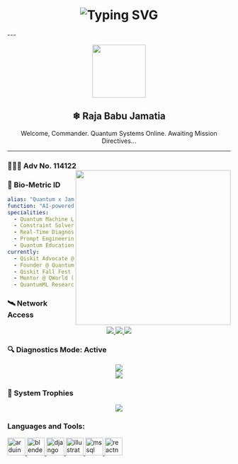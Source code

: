 <h1 align="center">
  <img src="https://readme-typing-svg.demolab.com?font=Fira+Code&duration=3000&pause=1000&color=00FF00&center=true&vCenter=true&width=600&lines=🔋+Powering+Up...;🧠+Booting+QuantumJARVIS+vX...;🛰️+Link+Established+%F0%9F%94%8C;💬+Ready+to+Assist+You..." alt="Typing SVG" />
</h1>
---
<p align="center">
  <img src="https://media.giphy.com/media/hvRJCLFzcasrR4ia7z/giphy.gif" width="120" />
</p>

<h2 align="center"> ❄︎ Raja Babu Jamatia </h2>
<p align="center">Welcome, Commander. Quantum Systems Online. Awaiting Mission Directives...</p>

---

### 👨🏻‍💻 Adv No. 114122 <img src="https://upload.wikimedia.org/wikipedia/commons/thumb/b/b6/Mr-Jamatia.png/1006px-Mr-Jamatia.png?20250922102128" min-width="300px" max-width="300px" width="350px" align="right">
### 🧬 Bio-Metric ID

```yaml
alias: "Quantum x Jamatia"
function: "AI-powered Researcher, Developer & Quantum Thinker"
specialities:
  - Quantum Machine Learning ⚛️
  - Constraint Solvers & Logic Systems 🧩
  - Real-Time Diagnostic AI 💉
  - Prompt Engineering 💻
  - Quantum Education Gaming 🎮
currently:
  - Qiskit Advocate @ IBM
  - Founder @ Quantum Elite Scholar's Society
  - Qiskit Fall Fest 2024 Representative @ Shoolini University
  - Mentor @ QWorld (QNepal, QAfrica, QBangadesh)
  - QuantumML Researcher


```

### 🛰️ Network Access
<p align="center"> <a href="https://linkedin.com/in/raja-babu-jamatia-521609288"> <img src="https://img.shields.io/badge/LinkedIn-%230077B5.svg?style=for-the-badge&logo=linkedin&logoColor=white" /> </a> <a href="mailto:rajababu.quantum@gmail.com"> <img src="https://img.shields.io/badge/Gmail-%23D14836.svg?style=for-the-badge&logo=gmail&logoColor=white" /> </a> <a href="https://github.com/RajaBabuJamatia"> <img src="https://img.shields.io/badge/GitHub-%23121011.svg?style=for-the-badge&logo=github&logoColor=white" /> </a> </p>

### 🔍 Diagnostics Mode: Active
<p align="center"> <img src="https://github-readme-stats.vercel.app/api?username=RajaBabuJamatia&show_icons=true&theme=tokyonight&hide_border=true" /> <br/> <img src="https://github-readme-stats.vercel.app/api/top-langs/?username=RajaBabuJamatia&layout=compact&theme=tokyonight&hide_border=true" /> </p>

### 🧩 System Trophies
<p align="center"> <img src="https://github-profile-trophy.vercel.app/?username=RajaBabuJamatia&theme=matrix&no-frame=true&no-bg=true" />

<div data-iframe-width="150" data-iframe-height="270" data-share-badge-id="c7b17021-25eb-4ff7-b1e6-b8d49908a2c3" data-share-badge-host="https://www.credly.com"></div><script type="text/javascript" async src="//cdn.credly.com/assets/utilities/embed.js"></script>

</p>

<h3 align="left">Languages and Tools:</h3>
<p align="left"> <a href="https://www.arduino.cc/" target="_blank" rel="noreferrer"> <img src="https://cdn.worldvectorlogo.com/logos/arduino-1.svg" alt="arduino" width="40" height="40"/> </a> <a href="https://www.blender.org/" target="_blank" rel="noreferrer"> <img src="https://download.blender.org/branding/community/blender_community_badge_white.svg" alt="blender" width="40" height="40"/> </a> <a href="https://www.djangoproject.com/" target="_blank" rel="noreferrer"> <img src="https://cdn.worldvectorlogo.com/logos/django.svg" alt="django" width="40" height="40"/> </a> <a href="https://www.adobe.com/in/products/illustrator.html" target="_blank" rel="noreferrer"> <img src="https://www.vectorlogo.zone/logos/adobe_illustrator/adobe_illustrator-icon.svg" alt="illustrator" width="40" height="40"/> </a> <a href="https://www.microsoft.com/en-us/sql-server" target="_blank" rel="noreferrer"> <img src="https://www.svgrepo.com/show/303229/microsoft-sql-server-logo.svg" alt="mssql" width="40" height="40"/> </a> <a href="https://reactnative.dev/" target="_blank" rel="noreferrer"> <img src="https://reactnative.dev/img/header_logo.svg" alt="reactnative" width="40" height="40"/> </a> </p>
